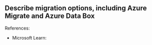 ## Describe migration options, including Azure Migrate and Azure Data Box

References:

* Microsoft Learn: []()
